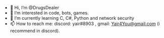 - 👋 Hi, I’m @DrugsDealer
- 👀 I’m interested in code, bots, games.
- 🌱 I’m currently learning C, C#, Python and network security
- 📫 How to reach me: discord: yair#8903 , gmail: Yair4You@gmail.com (i recommend in discord).
